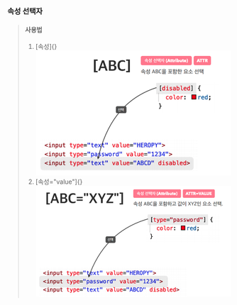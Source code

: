 ### 속성 선택자
>#### 사용법  
>1) [속성]{}  
>![](../md_image/속성1.png)  
>2) [속성="value"]{}  
>![](../md_image/속성2.png)
